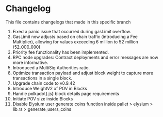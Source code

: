 #  Changelog
This file contains changelogs that made in this specific branch

1. Fixed a panic issue that occurred during gasLimit overflow.
2. GasLimit now adjusts based on chain traffic (introducing a Fee Multiplier), allowing for values exceeding 6 million to 52 million (52_000_000)
3. Priority fee functionality has been implemented.
4. RPC node upgrades: Contract deployments and error messages are now more informative.
5. Introduced a MultiSig Authorities ratio.
6. Optimize transaction payload and adjust block weight to capture more transactions in a single block.
7. Upgrade chain code to v0.9.42
8. Introduce WeightV2 of POV in Blocks
9. Handle polkadot{.js} block details page requirements
10. Initiate POV size inside Blocks
11. Disable Elysium user generate coins function inside pallet >  elysium > lib.rs > generate_users_coins